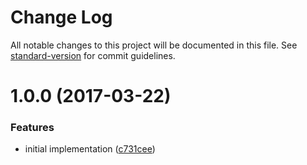 # Change Log

All notable changes to this project will be documented in this file. See [standard-version](https://github.com/conventional-changelog/standard-version) for commit guidelines.

<a name="1.0.0"></a>
# 1.0.0 (2017-03-22)


### Features

* initial implementation ([c731cee](https://github.com/mattlewis92/angular-gauge/commit/c731cee))
